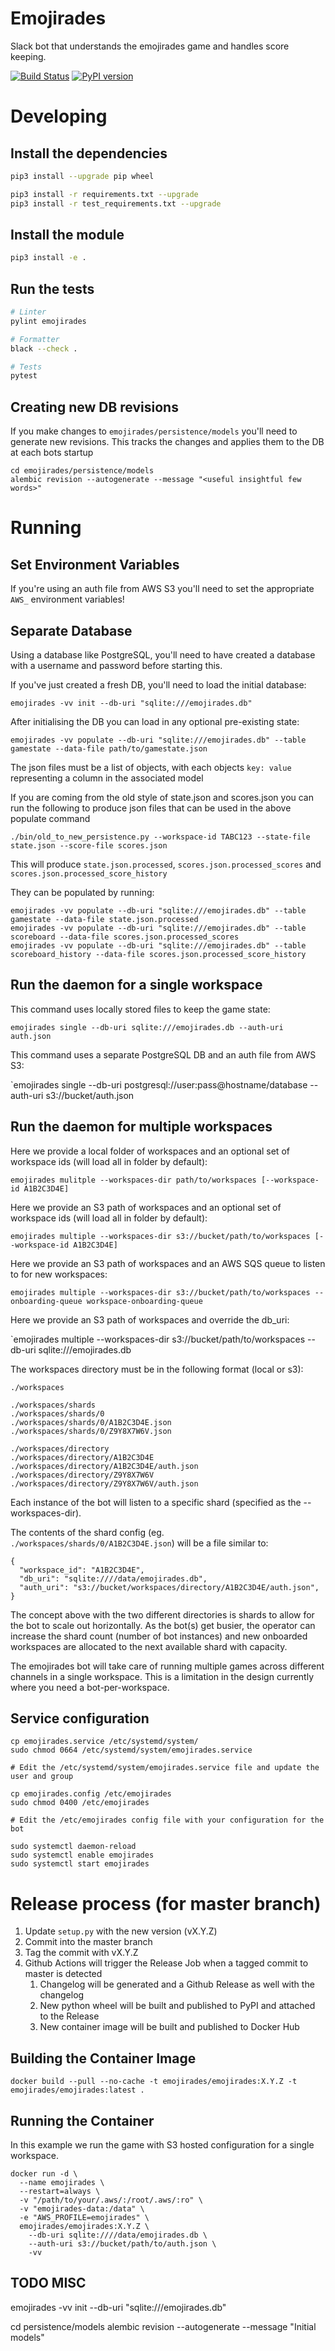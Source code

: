 # Emojirades
Slack bot that understands the emojirades game and handles score keeping.

[![Build Status](https://travis-ci.com/emojirades/emojirades.svg?branch=master)](https://travis-ci.org/emojirades/emojirades) [![PyPI version](https://badge.fury.io/py/Emojirades.svg)](https://badge.fury.io/py/Emojirades)

# Developing
## Install the dependencies
```bash
pip3 install --upgrade pip wheel

pip3 install -r requirements.txt --upgrade
pip3 install -r test_requirements.txt --upgrade
```

## Install the module
```bash
pip3 install -e .
```

## Run the tests
```bash
# Linter
pylint emojirades

# Formatter
black --check .

# Tests
pytest
```

## Creating new DB revisions
If you make changes to `emojirades/persistence/models` you'll need to generate new revisions. This tracks the changes and applies them to the DB at each bots startup
```
cd emojirades/persistence/models
alembic revision --autogenerate --message "<useful insightful few words>"
```

# Running
## Set Environment Variables
If you're using an auth file from AWS S3 you'll need to set the appropriate `AWS_` environment variables!

## Separate Database
Using a database like PostgreSQL, you'll need to have created a database with a username and password before starting this.

If you've just created a fresh DB, you'll need to load the initial database:
```
emojirades -vv init --db-uri "sqlite:///emojirades.db"
```

After initialising the DB you can load in any optional pre-existing state:
```
emojirades -vv populate --db-uri "sqlite:///emojirades.db" --table gamestate --data-file path/to/gamestate.json
```

The json files must be a list of objects, with each objects `key: value` representing a column in the associated model

If you are coming from the old style of state.json and scores.json you can run the following to produce json files that can be used in the above populate command

```
./bin/old_to_new_persistence.py --workspace-id TABC123 --state-file state.json --score-file scores.json
```

This will produce `state.json.processed`, `scores.json.processed_scores` and `scores.json.processed_score_history`

They can be populated by running:
```
emojirades -vv populate --db-uri "sqlite:///emojirades.db" --table gamestate --data-file state.json.processed
emojirades -vv populate --db-uri "sqlite:///emojirades.db" --table scoreboard --data-file scores.json.processed_scores
emojirades -vv populate --db-uri "sqlite:///emojirades.db" --table scoreboard_history --data-file scores.json.processed_score_history
```

## Run the daemon for a single workspace
This command uses locally stored files to keep the game state:

`emojirades single --db-uri sqlite:///emojirades.db --auth-uri auth.json`

This command uses a separate PostgreSQL DB and an auth file from AWS S3:

`emojirades single --db-uri postgresql://user:pass@hostname/database --auth-uri s3://bucket/auth.json

## Run the daemon for multiple workspaces
Here we provide a local folder of workspaces and an optional set of workspace ids (will load all in folder by default):

`emojirades mulitple --workspaces-dir path/to/workspaces [--workspace-id A1B2C3D4E]`

Here we provide an S3 path of workspaces and an optional set of workspace ids (will load all in folder by default):

`emojirades multiple --workspaces-dir s3://bucket/path/to/workspaces [--workspace-id A1B2C3D4E]`

Here we provide an S3 path of workspaces and an AWS SQS queue to listen to for new workspaces:

`emojirades multiple --workspaces-dir s3://bucket/path/to/workspaces --onboarding-queue workspace-onboarding-queue`

Here we provide an S3 path of workspaces and override the db_uri:

`emojirades multiple --workspaces-dir s3://bucket/path/to/workspaces --db-uri sqlite:///emojirades.db

The workspaces directory must be in the following format (local or s3):
```
./workspaces

./workspaces/shards
./workspaces/shards/0
./workspaces/shards/0/A1B2C3D4E.json
./workspaces/shards/0/Z9Y8X7W6V.json

./workspaces/directory
./workspaces/directory/A1B2C3D4E
./workspaces/directory/A1B2C3D4E/auth.json
./workspaces/directory/Z9Y8X7W6V
./workspaces/directory/Z9Y8X7W6V/auth.json
```

Each instance of the bot will listen to a specific shard (specified as the --workspaces-dir).

The contents of the shard config (eg. `./workspaces/shards/0/A1B2C3D4E.json`) will be a file similar to:
```
{
  "workspace_id": "A1B2C3D4E",
  "db_uri": "sqlite:////data/emojirades.db",
  "auth_uri": "s3://bucket/workspaces/directory/A1B2C3D4E/auth.json",
}
```

The concept above with the two different directories is shards to allow for the bot to scale out horizontally. As the bot(s) get busier, the operator can increase the shard count (number of bot instances) and new onboarded workspaces are allocated to the next available shard with capacity.

The emojirades bot will take care of running multiple games across different channels in a single workspace. This is a limitation in the design currently where you need a bot-per-workspace.

## Service configuration
```
cp emojirades.service /etc/systemd/system/
sudo chmod 0664 /etc/systemd/system/emojirades.service

# Edit the /etc/systemd/system/emojirades.service file and update the user and group

cp emojirades.config /etc/emojirades
sudo chmod 0400 /etc/emojirades

# Edit the /etc/emojirades config file with your configuration for the bot

sudo systemctl daemon-reload
sudo systemctl enable emojirades
sudo systemctl start emojirades

```
# Release process (for master branch)
1. Update `setup.py` with the new version (vX.Y.Z)
2. Commit into the master branch
3. Tag the commit with vX.Y.Z
4. Github Actions will trigger the Release Job when a tagged commit to master is detected
    1. Changelog will be generated and a Github Release as well with the changelog
    2. New python wheel will be built and published to PyPI and attached to the Release
    3. New container image will be built and published to Docker Hub

## Building the Container Image
```
docker build --pull --no-cache -t emojirades/emojirades:X.Y.Z -t emojirades/emojirades:latest .
```

## Running the Container
In this example we run the game with S3 hosted configuration for a single workspace.

```
docker run -d \
  --name emojirades \
  --restart=always \
  -v "/path/to/your/.aws/:/root/.aws/:ro" \
  -v "emojirades-data:/data" \
  -e "AWS_PROFILE=emojirades" \
  emojirades/emojirades:X.Y.Z \
    --db-uri sqlite:////data/emojirades.db \
    --auth-uri s3://bucket/path/to/auth.json \
    -vv
```


## TODO MISC
emojirades -vv init --db-uri "sqlite:///emojirades.db"

cd persistence/models
alembic revision --autogenerate --message "Initial models"
